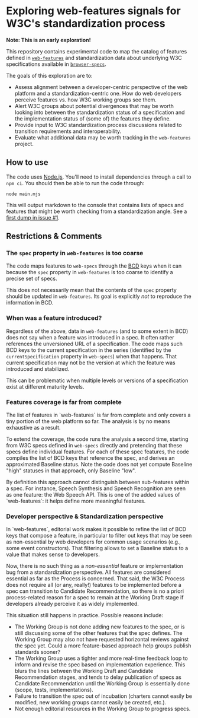 # Exploring web-features signals for W3C's standardization process

**Note: This is an early exploration!**

This repository contains experimental code to map the catalog of features defined in [`web-features`](https://github.com/web-platform-dx/web-features?tab=readme-ov-file#web-features-exploring-the-set-of-interoperable-features-of-the-web-platform) and standardization data about underlying W3C specifications available in [`browser-specs`](https://github.com/w3c/browser-specs/?tab=readme-ov-file#web-specifications).

The goals of this exploration are to:
- Assess alignment between a developer-centric perspective of the web platform and a standardization-centric one. How do web developers perceive features vs. how W3C working groups see them.
- Alert W3C groups about potential divergences that may be worth looking into between the standardization status of a specification and the implementation status of (some of) the features they define.
- Provide input to W3C standardization process discussions related to transition requirements and interoperability.
- Evaluate what additional data may be worth tracking in the `web-features` project.


## How to use

The code uses [Node.js](https://nodejs.org/en/). You'll need to install dependencies through a call to `npm ci`. You should then be able to run the code through:

```
node main.mjs
```

This will output markdown to the console that contains lists of specs and features that might be worth checking from a standardization angle. See a [first dump in issue #1](https://github.com/tidoust/web-features-standardization/issues/1).


## Restrictions & Comments

### The `spec` property in `web-features` is too coarse

The code maps features to `web-specs` through the [BCD](https://github.com/mdn/browser-compat-data?tab=readme-ov-file#mdnbrowser-compat-data) keys when it can because the `spec` property in `web-features` is too coarse to identify a precise set of specs.

This does not necessarily mean that the contents of the `spec` property should be updated in `web-features`. Its goal is explicitly *not* to reproduce the information in BCD.

### When was a feature introduced?

Regardless of the above, data in `web-features` (and to some extent in BCD) does not say when a feature was introduced in a spec. It often rather references the unversioned URL of a specification. The code maps such BCD keys to the current specification in the series (identified by the `currentSpecification` property in `web-specs`) when that happens. That current specification may not be the version at which the feature was introduced and stabilized.

This can be problematic when multiple levels or versions of a specification exist at different maturity levels.

### Features coverage is far from complete

The list of features in \`web-features\` is far from complete and only covers a tiny portion of the web platform so far. The analysis is by no means exhaustive as a result.

To extend the coverage, the code runs the analysis a second time, starting from W3C specs defined in `web-specs` directly and pretending that these specs define individual features. For each of these spec features, the code compiles the list of BCD keys that reference the spec, and derives an approximated Baseline status. Note the code does not yet compute Baseline "high" statuses in that approach, only Baseline "low".

By definition this approach cannot distinguish between sub-features within a spec. For instance, Speech Synthesis and Speech Recognition are seen as one feature: the Web Speech API. This is one of the added values of \`web-features\`: it helps define more meaningful features.

### Developer perspective & Standardization perspective

In \`web-features\`, editorial work makes it possible to refine the list of BCD keys that compose a feature, in particular to filter out keys that may be seen as non-essential by web developers for common usage scenarios (e.g., some event constructors). That filtering allows to set a Baseline status to a value that makes sense to developers.

Now, there is no such thing as a *non-essential* feature or implementation bug from a standardization perspective. All features are considered essential as far as the Process is concerned. That said, the W3C Process does not require all (or any, really!) features to be implemented before a spec can transition to Candidate Recommendation, so there is no a priori process-related reason for a spec to remain at the Working Draft stage if developers already perceive it as widely implemented.

This situation still happens in practice. Possible reasons include:

- The Working Group is not done adding new features to the spec, or is still discussing some of the other features that the spec defines. The Working Group may also not have requested horizontal reviews against the spec yet. Could a more feature-based approach help groups publish standards sooner?
- The Working Group uses a tighter and more real-time feedback loop to inform and revise the spec based on implementation experience. This blurs the lines between the Working Draft and Candidate Recommendation stages, and tends to delay publication of specs as Candidate Recommendation until the Working Group is essentially done (scope, tests, implementations).
- Failure to transition the spec out of incubation (charters cannot easily be modified, new working groups cannot easily be created, etc.).
- Not enough editorial resources in the Working Group to progress specs.
